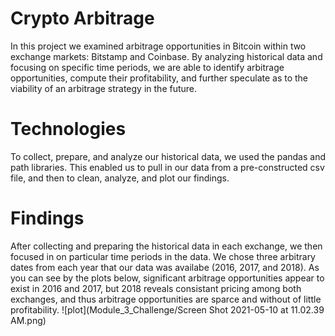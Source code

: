 # Crypto Arbitrage
   In this project we examined arbitrage opportunities in Bitcoin within two exchange markets: Bitstamp and Coinbase. By analyzing historical data and focusing on specific time periods, we are able to identify arbitrage opportunities, compute their profitability, and further speculate as to the viability of an arbitrage strategy in the future. 

# Technologies
   To collect, prepare, and analyze our historical data, we used the pandas and path libraries. This enabled us to pull in our data from a pre-constructed csv file, and then to clean, analyze, and plot our findings. 

# Findings
   After collecting and preparing the historical data in each exchange, we then focused in on particular time periods in the data. We chose three arbitrary dates from each year that our data was availabe (2016, 2017, and 2018). As you can see by the plots below, significant arbitrage opportunities appear to exist in 2016 and 2017, but 2018 reveals consistant pricing among both exchanges, and thus arbitrage opportunities are sparce and without of little profitability. 
   ![plot](Module_3_Challenge/Screen Shot 2021-05-10 at 11.02.39 AM.png)
   
   
